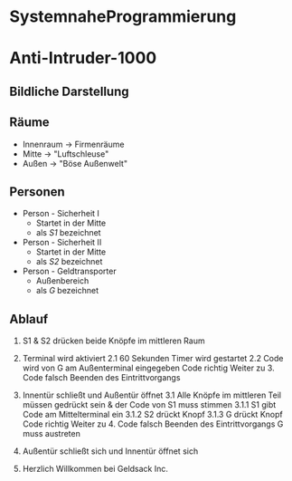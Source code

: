 # SystemnaheProgrammierung
# Anti-Intruder-1000

## Bildliche Darstellung

## Räume
* Innenraum -> Firmenräume
* Mitte -> "Luftschleuse"
* Außen -> "Böse Außenwelt"

## Personen
* Person - Sicherheit I 
  * Startet in der Mitte
  * als *S1* bezeichnet
* Person - Sicherheit II
  * Startet in der Mitte
  * als *S2* bezeichnet
* Person - Geldtransporter
  * Außenbereich
  * als *G* bezeichnet

## Ablauf
1. S1 & S2 drücken beide Knöpfe im mittleren Raum

2. Terminal wird aktiviert
  2.1 60 Sekunden Timer wird gestartet
  2.2 Code wird von G am Außenterminal eingegeben
   Code richtig
   Weiter zu 3.
   Code falsch
   Beenden des Eintrittvorgangs
   
3. Innentür schließt und Außentür öffnet
  3.1 Alle Knöpfe im mittleren Teil müssen gedrückt sein & der Code von S1 muss stimmen
    3.1.1 S1 gibt Code am Mittelterminal ein
    3.1.2 S2 drückt Knopf
    3.1.3 G drückt Knopf 
     Code richtig
     Weiter zu 4.
     Code falsch
     Beenden des Eintrittvorgangs G muss austreten
     
4. Außentür schließt sich und Innentür öffnet sich

5. Herzlich Willkommen bei Geldsack Inc.
